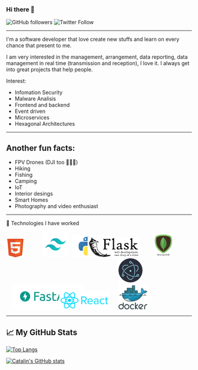### Hi there 👋

<!--
**ericmtzmtz/ericmtzmtz** is a ✨ _special_ ✨ repository because its `README.md` (this file) appears on your GitHub profile.

Here are some ideas to get you started:

- 🔭 I’m currently working on ...
- 🌱 I’m currently learning ...
- 👯 I’m looking to collaborate on ...
- 🤔 I’m looking for help with ...
- 💬 Ask me about ...
- 📫 How to reach me: ...
- 😄 Pronouns: ...
- ⚡ Fun fact: ...
-->
![GitHub followers](https://img.shields.io/github/followers/ericmtzmtz)
![Twitter Follow](https://img.shields.io/twitter/follow/guaporoot?style=flat-square)
- - -
I'm a software developer that love create new stuffs and learn on every chance that present to me.

I am very interested in the management, arrangement, data reporting, data management in real time (transmission and reception), I love it. I always get into great projects that help people.

Interest:

- Infomation Security
- Malware Analisis
- Frontend and backend
- Event driven
- Microservices
- Hexagonal Architectures
---

## Another fun facts:

- FPV Drones (DJI too 🤷🏽‍♂️) 
- Hiking
- Fishing
- Camping
- IoT
- Interior desings
- Smart Homes
- Photography and video enthusiast


---

🧰 Technologies I have worked

<img src="img/html.png" alt="HTML5 Logo" height="50"> <img style="margin-left: 45px" src="img/tailwindcss.png" alt="Tailwindcss Logo" height="70"/> <img style="margin-left: 5px" src="img/python.png" alt="Python Logo" height="60"/><img style="margin-left: -45px" src="img/flask.png" alt="Flask Logo" height="55" /> <img style="margin-left: 35px" src="img/mongo.png" alt="Mongodb Logo" height="65"/> <img style="margin-left: 305px" src="img/electronjs.png" alt="Electronjs Logo" height="65"/> <img style="margin-left: 15px" src="img/fastapi.png" alt="FastAPI Logo" height="70"/><img style="margin-left: -65px" src="img/reactjs.png" alt="Reactjs Logo" height="50"/> <img style="margin-left: 20px" src="img/docker.png" alt="Docker Logo" height="65"/> 


---

## &#x1f4c8; My GitHub Stats

[![Top Langs](https://github-readme-stats.vercel.app/api/top-langs/?username=ericmtzmtz&hide=&theme=dracula)](https://github.com/ericmtzmtz/github-readme-stats)

[![Catalin's GitHub stats](https://github-readme-stats.vercel.app/api?username=ericmtzmtz&theme=dracula)](https://github.com/anuraghazra/github-readme-stats)
